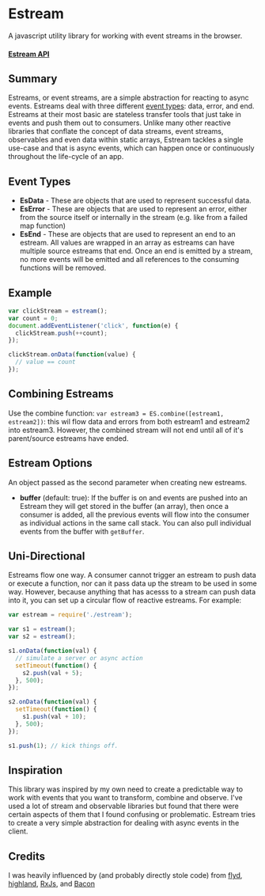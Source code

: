 # Estream

A javascript utility library for working with event streams in the browser.

#### [Estream API](./api/estream.md)

## Summary
Estreams, or event streams, are a simple abstraction for reacting to async events. Estreams deal with three different [event types](#event-types): data, error, and end. Estreams at their most basic are stateless transfer tools that just take in events and push them out to consumers. Unlike many other reactive libraries that conflate the concept of data streams, event streams, observables and even data within static arrays, Estream tackles a single use-case and that is async events, which can happen once or continuously throughout the life-cycle of an app.

## Event Types

* **EsData** - These are objects that are used to represent successful data.
* **EsError** - These are objects that are used to represent an error, either from the source itself or internally in the stream (e.g. like from a failed map function)
* **EsEnd** - These are objects that are used to represent an end to an estream. All values are wrapped in an array as estreams can have multiple source estreams that end. Once an end is emitted by a stream, no more events will be emitted and all references to the consuming functions will be removed.

## Example
```javascript
var clickStream = estream();
var count = 0;
document.addEventListener('click', function(e) {
  clickStream.push(++count);
});

clickStream.onData(function(value) {
  // value == count
});
```

## Combining Estreams

Use the combine function: `var estream3 = ES.combine([estream1, estream2])`: this wil flow data and errors from both estream1 and estream2 into estream3. However, the combined stream will not end until all of it's parent/source estreams have ended.

## Estream Options
An object passed as the second parameter when creating new estreams.

* **buffer** (default: true): If the buffer is on and events are pushed into an Estream they will get stored in the buffer (an array), then once a consumer is added, all the previous events will flow into the consumer as individual actions in the same call stack. You can also pull individual events from the buffer with `getBuffer`.

## Uni-Directional
Estreams flow one way. A consumer cannot trigger an estream to push data or execute a function, nor can it pass data up the stream to be used in some way. However, because anything that has acesss to a stream can push data into it, you can set up a circular flow of reactive estreams. For example:

```javascript
var estream = require('./estream');

var s1 = estream();
var s2 = estream();

s1.onData(function(val) {
  // simulate a server or async action
  setTimeout(function() {
    s2.push(val + 5);
  }, 500);
});

s2.onData(function(val) {
  setTimeout(function() {
    s1.push(val + 10);
  }, 500);
});

s1.push(1); // kick things off.
```


## Inspiration

This library was inspired by my own need to create a predictable way to work with events that you want to transform, combine and observe. I've used a lot of stream and observable libraries but found that there were certain aspects of them that I found confusing or problematic. Estream tries to create a very simple abstraction for dealing with async events in the client.

## Credits

I was heavily influenced by (and probably directly stole code) from [flyd](https://github.com/paldepind/flyd), [highland](http://highlandjs.org), [RxJs](https://github.com/Reactive-Extensions/RxJS), and [Bacon](https://baconjs.github.io/)
